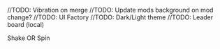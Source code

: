 ﻿//TODO: Vibration on merge
//TODO: Update mods background on mod change?
//TODO: UI Factory
//TODO: Dark/Light theme
//TODO: Leader board (local)

Shake OR Spin